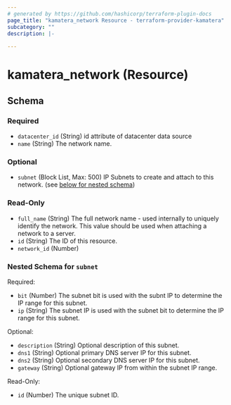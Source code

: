 ```yaml
---
# generated by https://github.com/hashicorp/terraform-plugin-docs
page_title: "kamatera_network Resource - terraform-provider-kamatera"
subcategory: ""
description: |-
  
---
```


# kamatera_network (Resource)





<!-- schema generated by tfplugindocs -->
## Schema

### Required

- `datacenter_id` (String) id attribute of datacenter data source
- `name` (String) The network name.

### Optional

- `subnet` (Block List, Max: 500) IP Subnets to create and attach to this network. (see [below for nested schema](#nestedblock--subnet))

### Read-Only

- `full_name` (String) The full network name - used internally to uniquely identify the network. This value should be used when attaching a network to a server.
- `id` (String) The ID of this resource.
- `network_id` (Number)

<a id="nestedblock--subnet"></a>
### Nested Schema for `subnet`

Required:

- `bit` (Number) The subnet bit is used with the subnt IP to determine the IP range for this subnet.
- `ip` (String) The subnet IP is used with the subnet bit to determine the IP range for this subnet.

Optional:

- `description` (String) Optional description of this subnet.
- `dns1` (String) Optional primary DNS server IP for this subnet.
- `dns2` (String) Optional secondary DNS server IP for this subnet.
- `gateway` (String) Optional gateway IP from within the subnet IP range.

Read-Only:

- `id` (Number) The unique subnet ID.

